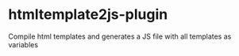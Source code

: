 htmltemplate2js-plugin
======================

Compile html templates and generates a JS file with all templates as variables
